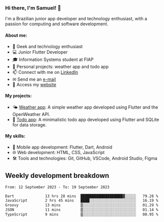 ### Hi there, I'm Samuel! 👋

I'm a Brazilian junior app developer and technology enthusiast, with a passion for computing and software development.

#### About me:

- 🌟 Geek and technology enthusiast
- 💻 Junior Flutter Developer
- 🎓 Information Systems student at FIAP
- 🔭 Personal projects: weather app and todo app
- 📫 Connect with me on [LinkedIn](https://www.linkedin.com/in/samuel-s-marques/)
- ✉ Send me an [e-mail](mailto:samuel.s.marques@protonmail.com)
- 🔗 Access my [website](https://samuel-marques.me/)

#### My projects:

- 🌤️ [Weather app](https://github.com/samuel-s-marques/weather-app): A simple weather app developed using Flutter and the OpenWeather API.
- 📝 [Todo app](https://github.com/samuel-s-marques/todo-app): A minimalistic todo app developed using Flutter and SQLite for data storage.

#### My skills:

- 📱 Mobile app development: Flutter, Dart, Android
- 🌐 Web development: HTML, CSS, JavaScript
- 🛠️ Tools and technologies: Git, GitHub, VSCode, Android Studio, Figma

## Weekly development breakdown
<!--START_SECTION:waka-->

```txt
From: 12 September 2023 - To: 19 September 2023

Dart              13 hrs 28 mins  ███████████████████▓░░░░░   79.28 %
JavaScript        2 hrs 45 mins   ████░░░░░░░░░░░░░░░░░░░░░   16.19 %
Groovy            13 mins         ▒░░░░░░░░░░░░░░░░░░░░░░░░   01.29 %
JSON              11 mins         ▒░░░░░░░░░░░░░░░░░░░░░░░░   01.14 %
TypeScript        9 mins          ▒░░░░░░░░░░░░░░░░░░░░░░░░   00.95 %
```

<!--END_SECTION:waka-->
